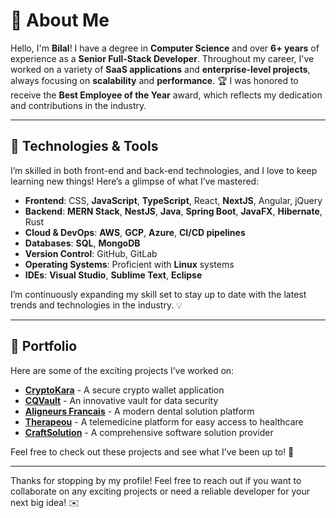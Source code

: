 # 👋 About Me

Hello, I'm **Bilal**! I have a degree in **Computer Science** and over **6+ years** of experience as a **Senior Full-Stack Developer**. Throughout my career, I've worked on a variety of **SaaS applications** and **enterprise-level projects**, always focusing on **scalability** and **performance**. 🏆 I was honored to receive the **Best Employee of the Year** award, which reflects my dedication and contributions in the industry. 

---

## 🚀 Technologies & Tools

I’m skilled in both front-end and back-end technologies, and I love to keep learning new things! Here’s a glimpse of what I’ve mastered:

- **Frontend**: CSS, **JavaScript**, **TypeScript**, React, **NextJS**, Angular, jQuery
- **Backend**: **MERN Stack**, **NestJS**, **Java**, **Spring Boot**, **JavaFX**, **Hibernate**, Rust
- **Cloud & DevOps**: **AWS**, **GCP**, **Azure**, **CI/CD pipelines**
- **Databases**: **SQL**, **MongoDB**
- **Version Control**: GitHub, GitLab
- **Operating Systems**: Proficient with **Linux** systems
- **IDEs**: **Visual Studio**, **Sublime Text**, **Eclipse**

I’m continuously expanding my skill set to stay up to date with the latest trends and technologies in the industry. 💡

---

## 🌟 Portfolio

Here are some of the exciting projects I’ve worked on:

- [**CryptoKara**](https://www.cryptokara.com/) - A secure crypto wallet application
- [**CQVault**](https://cqrvault.org/) - An innovative vault for data security
- [**Aligneurs Francais**](https://aligneursfrancais.com/) - A modern dental solution platform
- [**Therapeou**](https://therapeou.vercel.app/) - A telemedicine platform for easy access to healthcare
- [**CraftSolution**](https://crafsolution.com/) - A comprehensive software solution provider

Feel free to check out these projects and see what I’ve been up to! 🚀

---

Thanks for stopping by my profile! Feel free to reach out if you want to collaborate on any exciting projects or need a reliable developer for your next big idea! ✉️
